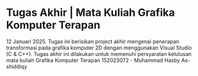 # Tugas Akhir | Mata Kuliah Grafika Komputer Terapan
12 Januari 2025. Tugas ini berisikan project akhir mengenai penerapan transformasi pada grafika komputer 2D dengan menggunakan Visual Studio (C & C++). Tugas akhir ini dilakukan untuk memenuhi persyaratan kelulusan mata kuliah Grafika Komputer Terapan
152023072 - Muhammad Hasby As-shiddiqy
